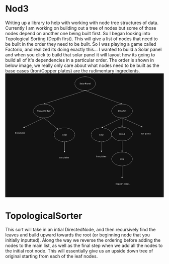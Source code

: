 # Nod3
 

Writing up a library to help with working with node tree structures of data. Currently I am working on building out a tree of nodes but some of those nodes depend on another one being built first. So I began looking into Topological Sorting (Depth first). This will give a list of nodes that need to be built in the order they need to be built.
So I was playing a game called Factorio, and realized its doing exactly this... I wanted to build a Solar panel and when you click to build that solar panel it will layout how its going to build all of it's dependencies in a particular order. The order is shown in below image, we really only care about what nodes need to be built as the base cases (Iron/Copper plates) are the rudimentary ingredients.
 ![What is this](FactorioExample.png)

<h1>TopologicalSorter</h1>
This sort will take in an intial DirectedNode, and then recursively find the leaves and build upward towards the root (or beginning node that you initially inputted).
Along the way we reverse the ordering before adding the nodes to the main list, as well as the final step when we add all the nodes to the initial root node. This will essentially give us an upside down tree of original starting from each of the leaf nodes.
